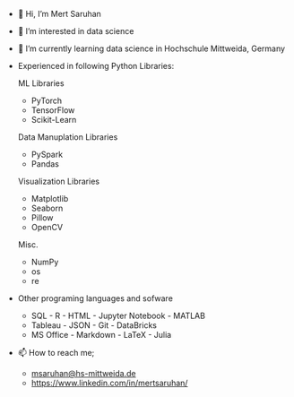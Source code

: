 - 👋 Hi, I’m Mert Saruhan
- 👀 I’m interested in data science 
- 🌱 I’m currently learning data science in Hochschule Mittweida, Germany
- Experienced in following Python Libraries:
    
    ML Libraries        
    - PyTorch           
    - TensorFlow        
    - Scikit-Learn   
                                     
    Data Manuplation Libraries        
    - PySpark                         
    - Pandas                            
                      
    Visualization Libraries
    - Matplotlib                   
    - Seaborn                      
    - Pillow
    - OpenCV 
                             
    Misc.
    - NumPy
    - os
    - re
 
 - Other programing languages and sofware
   - SQL           - R            - HTML      - Jupyter Notebook      - MATLAB       
   - Tableau       - JSON         - Git       - DataBricks
   - MS Office     - Markdown     - LaTeX     - Julia
    
    
      
    
      
- 📫 How to reach me;
  - msaruhan@hs-mittweida.de
  - https://www.linkedin.com/in/mertsaruhan/

<!---
mertsaru/mertsaru is a ✨ special ✨ repository because its `README.md` (this file) appears on your GitHub profile.
You can click the Preview link to take a look at your changes.
--->
